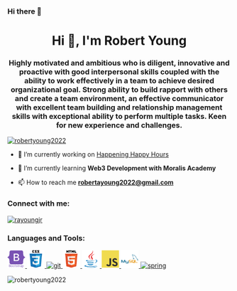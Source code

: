 ### Hi there 👋

<!-- ## Some of my Github stats

<h1>Hi, I'm Robert 👋🏾👨🏾‍💻</h1>


<p align="center">
  <img height="145em"align="center" src="http://github-readme-streak-stats.herokuapp.com?user=RobertYoung2022&theme=dark&hide_border=false&date_format=j%20M%5B%20Y%5D&fire=DD5B28" />
</p>
<p align="center">
<a href="https://github.com/RobertYoung2022">
  <img height="140em" align="center" src="https://github-readme-stats.vercel.app/api/top-langs/?username=RobertYoung2022&layout=compact&theme=dark&langs_count=4" />
</a>
<a href="https://github.com/RobertYoung2022">
  <img height="140em" align="center" src="https://github-readme-stats.vercel.app/api?username=RobertYoung2022&theme=dark&layout=compact&repo=convoychat&hide=stars,issues&custom_title=Robert's GitHub Stats" />
</a>
</p><br> -->

<h1 align="center">Hi 👋, I'm Robert Young</h1>
<h3 align="center">Highly motivated and ambitious who is diligent, innovative and proactive with good interpersonal skills coupled with the ability to work effectively in a team to achieve desired organizational goal. Strong ability to build rapport with others and create a team environment, an effective communicator with excellent team building and relationship management skills with exceptional ability to perform multiple tasks. Keen for new experience and challenges.</h3>

<p align="left"> <a href="https://github.com/ryo-ma/github-profile-trophy"><img src="https://github-profile-trophy.vercel.app/?username=robertyoung2022" alt="robertyoung2022" /></a> </p>

- 🔭 I’m currently working on [Happening Happy Hours](happeninghappyhours.com)

- 🌱 I’m currently learning **Web3 Development with Moralis Academy**

- 📫 How to reach me **robertayoung2022@gmail.com**

<h3 align="left">Connect with me:</h3>
<p align="left">
<a href="https://linkedin.com/in/rayoungjr" target="blank"><img align="center" src="https://raw.githubusercontent.com/rahuldkjain/github-profile-readme-generator/master/src/images/icons/Social/linked-in-alt.svg" alt="rayoungjr" height="30" width="40" /></a>
</p>

<h3 align="left">Languages and Tools:</h3>
<p align="left"> <a href="https://getbootstrap.com" target="_blank" rel="noreferrer"> <img src="https://raw.githubusercontent.com/devicons/devicon/master/icons/bootstrap/bootstrap-plain-wordmark.svg" alt="bootstrap" width="40" height="40"/> </a> <a href="https://www.w3schools.com/css/" target="_blank" rel="noreferrer"> <img src="https://raw.githubusercontent.com/devicons/devicon/master/icons/css3/css3-original-wordmark.svg" alt="css3" width="40" height="40"/> </a> <a href="https://git-scm.com/" target="_blank" rel="noreferrer"> <img src="https://www.vectorlogo.zone/logos/git-scm/git-scm-icon.svg" alt="git" width="40" height="40"/> </a> <a href="https://www.w3.org/html/" target="_blank" rel="noreferrer"> <img src="https://raw.githubusercontent.com/devicons/devicon/master/icons/html5/html5-original-wordmark.svg" alt="html5" width="40" height="40"/> </a> <a href="https://www.java.com" target="_blank" rel="noreferrer"> <img src="https://raw.githubusercontent.com/devicons/devicon/master/icons/java/java-original.svg" alt="java" width="40" height="40"/> </a> <a href="https://developer.mozilla.org/en-US/docs/Web/JavaScript" target="_blank" rel="noreferrer"> <img src="https://raw.githubusercontent.com/devicons/devicon/master/icons/javascript/javascript-original.svg" alt="javascript" width="40" height="40"/> </a> <a href="https://www.mysql.com/" target="_blank" rel="noreferrer"> <img src="https://raw.githubusercontent.com/devicons/devicon/master/icons/mysql/mysql-original-wordmark.svg" alt="mysql" width="40" height="40"/> </a> <a href="https://spring.io/" target="_blank" rel="noreferrer"> <img src="https://www.vectorlogo.zone/logos/springio/springio-icon.svg" alt="spring" width="40" height="40"/> </a> </p>

<p><img align="center" src="https://github-readme-stats.vercel.app/api/top-langs?username=robertyoung2022&show_icons=true&locale=en&layout=compact" alt="robertyoung2022" /></p>

